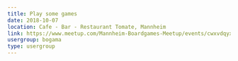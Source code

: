```yaml
---
title: Play some games
date: 2018-10-07
location: Cafe - Bar - Restaurant Tomate, Mannheim
link: https://www.meetup.com/Mannheim-Boardgames-Meetup/events/cwxvdqyxnbkb/
usergroup: bogama
type: usergroup
---
```

